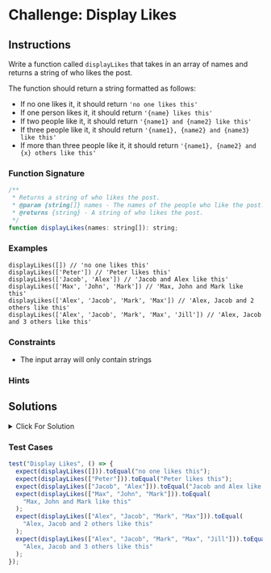 # Challenge: Display Likes

## Instructions

Write a function called `displayLikes` that takes in an array of names and returns a string of who likes the post.

The function should return a string formatted as follows:

- If no one likes it, it should return `'no one likes this'`
- If one person likes it, it should return `'{name} likes this'`
- If two people like it, it should return `'{name1} and {name2} like this'`
- If three people like it, it should return `'{name1}, {name2} and {name3} like this'`
- If more than three people like it, it should return `'{name1}, {name2} and {x} others like this'`

### Function Signature

```js
/**
 * Returns a string of who likes the post.
 * @param {string[]} names - The names of the people who like the post.
 * @returns {string} - A string of who likes the post.
 */
function displayLikes(names: string[]): string;
```

### Examples

```JS
displayLikes([]) // 'no one likes this'
displayLikes(['Peter']) // 'Peter likes this'
displayLikes(['Jacob', 'Alex']) // 'Jacob and Alex like this'
displayLikes(['Max', 'John', 'Mark']) // 'Max, John and Mark like this'
displayLikes(['Alex', 'Jacob', 'Mark', 'Max']) // 'Alex, Jacob and 2 others like this'
displayLikes(['Alex', 'Jacob', 'Mark', 'Max', 'Jill']) // 'Alex, Jacob and 3 others like this'
```

### Constraints

- The input array will only contain strings

### Hints

## Solutions

<details>
  <summary>Click For Solution</summary>

```js
function displayLikes(names) {
  const length = names.length;

  if (length === 0) {
    return "no one likes this";
  } else if (length === 1) {
    return `${names[0]} likes this`;
  } else if (length === 2) {
    return `${names[0]} and ${names[1]} like this`;
  } else if (length === 3) {
    return `${names[0]}, ${names[1]} and ${names[2]} like this`;
  } else {
    return `${names[0]}, ${names[1]} and ${length - 2} others like this`;
  }
}
```

### Explanation

This is pretty simple as it just requires a bunch of if statements. We could also use a switch statement here, but it would be a bit more verbose.

- Get the length of the array and then check if it's 0, 1, 2, 3, or more. Depending on the length, we return the appropriate string.
- If there are more than 3 names, we return the first two names, and then the length minus 2 for the number of others.

</details>

### Test Cases

```js
test("Display Likes", () => {
  expect(displayLikes([])).toEqual("no one likes this");
  expect(displayLikes(["Peter"])).toEqual("Peter likes this");
  expect(displayLikes(["Jacob", "Alex"])).toEqual("Jacob and Alex like this");
  expect(displayLikes(["Max", "John", "Mark"])).toEqual(
    "Max, John and Mark like this"
  );
  expect(displayLikes(["Alex", "Jacob", "Mark", "Max"])).toEqual(
    "Alex, Jacob and 2 others like this"
  );
  expect(displayLikes(["Alex", "Jacob", "Mark", "Max", "Jill"])).toEqual(
    "Alex, Jacob and 3 others like this"
  );
});
```

